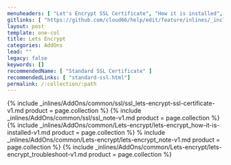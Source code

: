 ```yaml
---
menuheaders: [ "Let's Encrypt SSL Certificate", "How it is installed", "Troubleshoot" ]
gitlinks: [ "https://github.com/cloud66/help/edit/feature/inlines/_includes/_inlines/AddOns/common/Lets-encrypt/lets-encrypt_contents-v1.md", "https://github.com/cloud66/help/edit/feature/inlines/_includes/_inlines/AddOns/common/Lets-encrypt/lets-encrypt_how-it-is-installed-v1.md", "https://github.com/cloud66/help/edit/feature/inlines/_includes/_inlines/AddOns/common/Lets-encrypt/lets-encrypt_note-v1.md", "https://github.com/cloud66/help/edit/feature/inlines/_includes/_inlines/AddOns/common/Lets-encrypt/lets-encrypt_troubleshoot-v1.md" ]
layout: post
template: one-col
title: Lets Encrypt
categories: AddOns
lead: ""
legacy: false
keywords: []
recommendedName: [ "Standard SSL Certificate" ]
recommendedLinks: [ "standard-ssl.html"]
permalink: /:collection/:path
---
```



<a href="#lets-encrypt-ssl-certificate"></a>{% include _inlines/AddOns/common/ssl/ssl_lets-encrypt-ssl-certificate-v1.md  product = page.collection %}
{% include _inlines/AddOns/common/ssl/ssl_note-v1.md  product = page.collection %}
<a href="#how-it-is-installed"></a>{% include _inlines/AddOns/common/Lets-encrypt/lets-encrypt_how-it-is-installed-v1.md  product = page.collection %}
% include _inlines/AddOns/common/Lets-encrypt/lets-encrypt_note-v1.md  product = page.collection %}
<a href="#troubleshoot"></a>{% include _inlines/AddOns/common/Lets-encrypt/lets-encrypt_troubleshoot-v1.md  product = page.collection %}